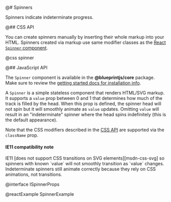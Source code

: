 @# Spinners

Spinners indicate indeterminate progress.

@## CSS API

You can create spinners manually by inserting their whole markup into your HTML.
Spinners created via markup use same modifier classes as the
[React `Spinner` component](#core/components/progress/spinner.javascript-api).

@css spinner

@## JavaScript API

The `Spinner` component is available in the __@blueprintjs/core__ package.
Make sure to review the [getting started docs for installation info](#blueprint/getting-started).

A `Spinner` is a simple stateless component that renders HTML/SVG markup.
It supports a `value` prop between 0 and 1 that determines how much of the track is filled by the
head. When this prop is defined, the spinner head will not spin but it will smoothly animate as
`value` updates. Omitting `value` will result in an "indeterminate" spinner where the head spins
indefinitely (this is the default appearance).

Note that the CSS modifiers described in the [CSS API](#core/components/progress/spinner.css-api)
are supported via the `className` prop.

<div class="@ns-callout @ns-intent-warning @ns-icon-warning-sign">
    <h4 class="@ns-heading">IE11 compatibility note</h4>
    IE11 [does not support CSS transitions on SVG elements][msdn-css-svg] so spinners with known
    `value` will not smoothly transition as `value` changes. Indeterminate spinners still animate
    correctly because they rely on CSS animations, not transitions.
</div>

@interface ISpinnerProps

@reactExample SpinnerExample

[msdn-css-svg]: https://developer.microsoft.com/en-us/microsoft-edge/platform/status/csstransitionsforsvgelements/?q=svg
